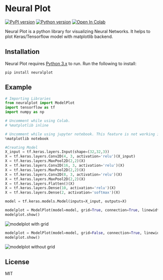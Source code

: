 

# Neural Plot
[![PyPI version](https://img.shields.io/badge/PyPi-v%200.0.1-green.svg)]()
[![Python version](https://img.shields.io/badge/python-v3.6%20v3.7%20v3.8-red.svg)]()
[![Open In Colab](https://colab.research.google.com/assets/colab-badge.svg)](https://colab.research.google.com/github/Rajsoni03/Neural-Plot//blob/master/Example%20Notebook.ipynb) 

Neural Plot is a python library for visualizing Neural Networks.
It helps to plot Keras/Tensorflow model with matplotlib backend.


## Installation

Neural Plot requires [Python 3.x](https://www.python.org/) to run.
Run the following to install:
```
pip install neuralplot
```

## Example


```python
# Importing Libraries
from neuralplot import ModelPlot
import tensorflow as tf
import numpy as np
```
```python
# Uncomment while using Colab.
# %matplotlib inline 

# Uncomment while using jupyter notebook. This feature is not working in colab.
%matplotlib notebook 
```
```python
#Creating Model
X_input = tf.keras.layers.Input(shape=(32,32,3))
X = tf.keras.layers.Conv2D(4, 3, activation='relu')(X_input)
X = tf.keras.layers.MaxPool2D(2,2)(X)
X = tf.keras.layers.Conv2D(16, 3, activation='relu')(X)
X = tf.keras.layers.MaxPool2D(2,2)(X)
X = tf.keras.layers.Conv2D(8, 3, activation='relu')(X)
X = tf.keras.layers.MaxPool2D(2,2)(X)
X = tf.keras.layers.Flatten()(X)
X = tf.keras.layers.Dense(10, activation='relu')(X)
X = tf.keras.layers.Dense(2, activation='softmax')(X)

model = tf.keras.models.Model(inputs=X_input, outputs=X)
```
```python
modelplot = ModelPlot(model=model, grid=True, connection=True, linewidth=0.1)
modelplot.show()
```
![modelplot with grid](Screenshot/Image-01.png "modelplot with grids")

```python
modelplot = ModelPlot(model=model, grid=False, connection=True, linewidth=0.1)
modelplot.show()
```
![modelplot without grid](Screenshot/Image-02.png "modelplot without grids")


License
----
MIT


